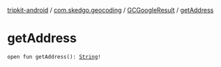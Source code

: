 [tripkit-android](../../index.md) / [com.skedgo.geocoding](../index.md) / [GCGoogleResult](index.md) / [getAddress](./get-address.md)

# getAddress

`open fun getAddress(): `[`String`](https://kotlinlang.org/api/latest/jvm/stdlib/kotlin/-string/index.html)`!`